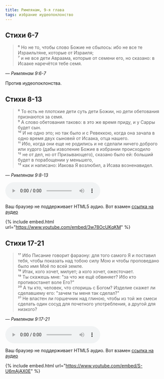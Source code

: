 ```yaml
---
title: Римлянам, 9-я глава
tags: избрание иудеопоклонство
---
```


## Стихи 6-7

> ⁶ Но не то, чтобы слово Божие не сбылось: ибо не все те Израильтяне, которые от Израиля;  
> ⁷ и не все дети Авраама, которые от семени его, но сказано: в Исааке наречётся тебе семя.

— <cite>Римлянам&nbsp;9:6-7</cite>

Против иудеопоклонства.

## Стихи 8-13

> ⁸ То есть не плотские дети суть дети Божии, но дети обетования признаются за семя.  
> ⁹ А слово обетования таково: в это же время приду, и у Сарры будет сын.  
> ¹⁰ И не одно это; но так было и с Ревеккою, когда она зачала в одно время двух сыновей от Исаака, отца нашего.  
> ¹¹ Ибо, когда они еще не родились и не сделали ничего доброго или худого (дабы изволение Божие в избрании происходило  
> ¹² не от дел, но от Призывающего), сказано было ей: больший будет в порабощении у меньшего,  
> ¹³ как и написано: Иакова Я возлюбил, а Исава возненавидел.

— <cite>Римлянам&nbsp;9:8-13</cite>

<audio controls="" loop="" preload=""><source src="https://rigovanov.ru/assets/audio/Rom9a.mp3" type="audio/mpeg"><p>Ваш браузер не поддерживает HTML5 аудио. Вот взамен <a href="https://rigovanov.ru/assets/audio/Rom9a.mp3">ссылка на аудио</a></p></audio>

{% include embed.html url="https://www.youtube.com/embed/3w78OcUKqKM" %}

## Стихи 17-21

> ¹⁷ Ибо Писание говорит фараону: для того самого Я и поставил тебя, чтобы показать над тобою силу Мою и чтобы проповедано было
> имя Моё по всей земле.  
> ¹⁸ Итак, кого хочет, милует; а кого хочет, ожесточает.  
> ¹⁹ Ты скажешь мне: "за что же ещё обвиняет? Ибо кто противостанет воле Его?"  
> ²⁰ А ты кто, человек, что споришь с Богом? Изделие скажет ли сделавшему его: "зачем ты меня так сделал?"  
> ²¹ Не властен ли горшечник над глиною, чтобы из той же смеси сделать один сосуд для почетного употребления, а другой для низкого?

— <cite>Римлянам&nbsp;9:17-21</cite>

<audio controls="" loop="" preload=""><source src="https://rigovanov.ru/assets/audio/Rom9b.mp3" type="audio/mpeg"><p>Ваш браузер не поддерживает HTML5 аудио. Вот взамен <a href="https://rigovanov.ru/assets/audio/Rom9b.mp3">ссылка на аудио</a></p></audio>

{% include embed.html url="https://www.youtube.com/embed/S-U6mAjAX0E" %}

